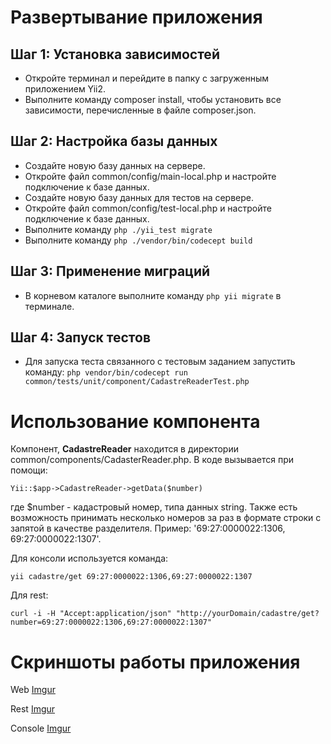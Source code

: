 # Развертывание приложения

## Шаг 1: Установка зависимостей
- Откройте терминал и перейдите в папку с загруженным приложением Yii2.
- Выполните команду composer install, чтобы установить все зависимости, перечисленные в файле composer.json.

## Шаг 2: Настройка базы данных
- Создайте новую базу данных на сервере.
- Откройте файл common/config/main-local.php и настройте подключение к базе данных.
- Создайте новую базу данных для тестов на сервере.
- Откройте файл common/config/test-local.php и настройте подключение к базе данных.
- Выполните команду `php ./yii_test migrate`
- Выполните команду `php ./vendor/bin/codecept build`


## Шаг 3: Применение миграций
- В корневом каталоге выполните команду `php yii migrate` в терминале.

## Шаг 4: Запуск тестов
- Для запуска теста связанного с тестовым заданием запустить команду:
`php vendor/bin/codecept run common/tests/unit/component/CadastreReaderTest.php`

# Использование компонента

Компонент, **CadastreReader** находится в директории common/components/CadasterReader.php.
В коде вызывается при помощи: 
```
Yii::$app->CadastreReader->getData($number)
```
где $number - кадастровый номер, типа данных string. Также есть возможность принимать несколько номеров за раз в формате строки с запятой в качестве разделителя. 
Пример: '69:27:0000022:1306, 69:27:0000022:1307'.

Для консоли используется команда:
```
yii cadastre/get 69:27:0000022:1306,69:27:0000022:1307 
```
Для rest:
```
curl -i -H "Accept:application/json" "http://yourDomain/cadastre/get?number=69:27:0000022:1306,69:27:0000022:1307"
```

# Скриншоты работы приложения

Web
[Imgur](https://imgur.com/3AjszkI)

Rest
[Imgur](https://imgur.com/Ki2Tbso)

Console
[Imgur](https://imgur.com/NLFgZqn)
